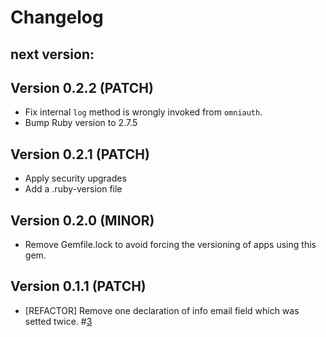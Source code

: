 # Changelog

## next version:

## Version 0.2.2 (PATCH)
- Fix internal `log` method is wrongly invoked from `omniauth`.
- Bump Ruby version to 2.7.5

## Version 0.2.1 (PATCH)
- Apply security upgrades
- Add a .ruby-version file

## Version 0.2.0 (MINOR)
- Remove Gemfile.lock to avoid forcing the versioning of apps using this gem.

## Version 0.1.1 (PATCH)
- [REFACTOR] Remove one declaration of info email field which was setted twice. \#[3](https://github.com/gencat/omniauth-idcat_mobil/pull/3)
